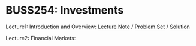# BUSS254: Investments


Lecture1: Introduction and Overview: [Lecture Note](https://raw.githack.com/chung-jiwoong/BUSS254-Slides/refs/heads/main/chapter_intro.html) / 
[Problem Set](https://raw.githack.com/chung-jiwoong/BUSS254-Slides/refs/heads/main/problem_intro.html) / 
[Solution](https://raw.githack.com/chung-jiwoong/BUSS254-Slides/refs/heads/main/solution_intro.html)

    
Lecture2: Financial Markets:  

    


